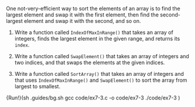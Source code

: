 One not-very-efficient way to sort the elements of an array is to find the largest element and swap it with the first element, then find the second-largest element and swap it with the second, and so on.

1.  Write a function called `IndexOfMaxInRange()` that takes an array of integers, finds the largest element in the given range, and returns its `index`.

1. Write a function called `SwapElement()` that takes an array of integers and two indices, and that swaps the elements at the given indices.

1. Write a function called `SortArray()` that takes an array of integers and that uses `IndexOfMaxInRange()` and `SwapElement()` to sort the array from largest to smallest.


{Run!}(sh .guides/bg.sh gcc code/ex7-3.c -o code/ex7-3 ./code/ex7-3 )